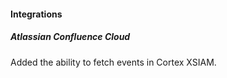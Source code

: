 
#### Integrations

##### Atlassian Confluence Cloud

Added the ability to fetch events in Cortex XSIAM.
